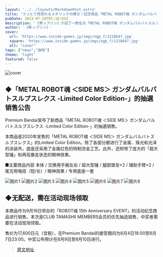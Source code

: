 ```yaml
---
layout: '../../layouts/MarkdownPost.astro'
title: 'うっとり見惚れるメタリックの輝き！記念商品「METAL ROBOT魂 ガンダムバルバトスルプスレクス -Limited Color Edition-」抽選販売が案内'
pubDate: 2023-07-28T01:10:03Z
description: '《茶っプリン》介绍了一款名为「METAL ROBOT魂 ガンダムバルバトスルプスレクス -Limited Color Edition-」的纪念商品，该商品具有令人陶醉的金属光泽，并且正在进行抽選销售。'
author: '《茶っプリン》'
cover:
  url: 'https://www.inside-games.jp/imgs/ogp_f/1218647.jpg'
  square: 'https://www.inside-games.jp/imgs/ogp_f/1218647.jpg'
  alt: "cover"
tags: ["news","游戏"]
theme: 'light'
featured: false
---
```


![cover](https://www.inside-games.jp/imgs/ogp_f/1218647.jpg)

## ◆「METAL ROBOT魂 ＜SIDE MS＞ ガンダムバルバトスルプスレクス -Limited Color Edition-」的抽選销售公告

Premium Bandai宣布了新商品「METAL ROBOT魂 ＜SIDE MS＞ ガンダムバルバトスルプスレクス -Limited Color Edition-」的抽選销售。

本商品是2020年发售的「METAL ROBOT魂 ＜SIDE MS＞ ガンダムバルバトスルプスレクス」的Limited Color Edition。除了各部分都进行了金属、珠光和光泽的涂装外，底座还采用了金属红色的特制烫金工艺。此外，还附带了庞大的「超大型锤」和再现暴走状态的眼神效果。

■主要商品内容
本体 / 交换用手腕左右 / 超大型锤 / 腿部堡垒×2 / 辅助手臂×2 / 尾刃用电缆（短/长）/ 眼神效果 / 专用底座一套

![图片1](https://www.inside-games.jp/imgs/zoom/1218641.jpg)
![图片2](https://www.inside-games.jp/imgs/zoom/1218642.jpg)
![图片3](https://www.inside-games.jp/imgs/zoom/1218643.jpg)
![图片4](https://www.inside-games.jp/imgs/zoom/1218644.jpg)
![图片5](https://www.inside-games.jp/imgs/zoom/1218645.jpg)
![图片6](https://www.inside-games.jp/imgs/zoom/1218646.jpg)
![图片7](https://www.inside-games.jp/imgs/zoom/1218638.jpg)
![图片8](https://www.inside-games.jp/imgs/zoom/1218640.jpg)

## ◆无配送，需在活动现场领取

本商品作为9月16日举办的「ROBOT魂 15th Anniversary EVENT」的活动纪念商品进行销售。本次是CLUB TAMASHII MEMBERS会员的优先抽选销售，中奖者需要在活动现场领取。

售价为17,600日元（含税），在Premium Bandai的接受期间为8月4日18:00至8月7日23:00。中奖公布预计在8月9日至8月10日进行。

>[原文地址](https://www.inside-games.jp/article/2023/07/28/147465.html)  